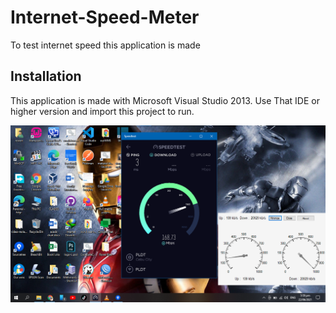 # Internet-Speed-Meter
To test  internet speed this application is made
## Installation
This application is made with Microsoft Visual Studio 2013. Use That IDE or higher version and import this project to run.

![Internet-Speed-Meter](https://github.com/rowen101/Internet-Speed-Meter/blob/main/image/1.png)


